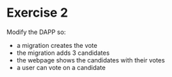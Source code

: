 # Exercise 2

Modify the DAPP so:
* a migration creates the vote
* the migration adds 3 candidates
* the webpage shows the candidates with their votes
* a user can vote on a candidate
